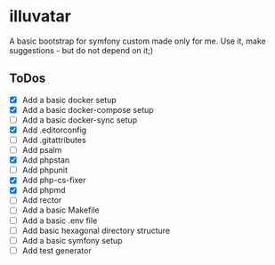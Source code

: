 # illuvatar

A basic bootstrap for symfony custom made only for me. Use it, make suggestions - but do not depend on it;)

## ToDos

- [x] Add a basic docker setup
- [x] Add a basic docker-compose setup
- [ ] Add a basic docker-sync setup
- [x] Add .editorconfig
- [ ] Add .gitattributes
- [ ] Add psalm 
- [x] Add phpstan
- [ ] Add phpunit
- [x] Add php-cs-fixer
- [x] Add phpmd
- [ ] Add rector
- [ ] Add a basic Makefile
- [ ] Add a basic .env file
- [ ] Add basic hexagonal directory structure
- [ ] Add a basic symfony setup
- [ ] Add test generator